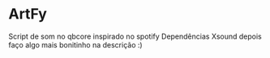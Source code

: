 # ArtFy
Script de som no qbcore inspirado no spotify
Dependências
Xsound
depois faço algo mais bonitinho na descrição :)

